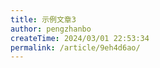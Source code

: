 ```yaml
---
title: 示例文章3
author: pengzhanbo
createTime: 2024/03/01 22:53:34
permalink: /article/9eh4d6ao/
---
```

